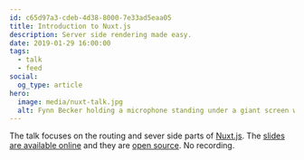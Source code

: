```yaml
---
id: c65d97a3-cdeb-4d38-8000-7e33ad5eaa05
title: Introduction to Nuxt.js
description: Server side rendering made easy.
date: 2019-01-29 16:00:00
tags:
  - talk
  - feed
social:
  og_type: article
hero:
  image: media/nuxt-talk.jpg
  alt: Fynn Becker holding a microphone standing under a giant screen with the slides from his Nuxt.js talk.
---
```


The talk focuses on the routing and sever side parts of [Nuxt.js](https://nuxtjs.org). The [slides are available online](https://nuxt.talks.fynn.be) and they are [open source](https://github.com/mvsde/introduction-to-nuxt). No recording.
